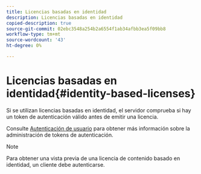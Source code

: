 ```yaml
---
title: Licencias basadas en identidad
description: Licencias basadas en identidad
copied-description: true
source-git-commit: 02ebc3548a254b2a6554f1ab34afbb3ea5f09bb8
workflow-type: tm+mt
source-wordcount: '43'
ht-degree: 0%

---
```


# Licencias basadas en identidad{#identity-based-licenses}

Si se utilizan licencias basadas en identidad, el servidor comprueba si hay un token de autenticación válido antes de emitir una licencia.

Consulte [Autenticación de usuario](../../../protecting-content/implementing-the-license-server/processing-drm-requests.md#user-authentication) para obtener más información sobre la administración de tokens de autenticación.

>[!NOTE]
>
>Para obtener una vista previa de una licencia de contenido basado en identidad, un cliente debe autenticarse.
